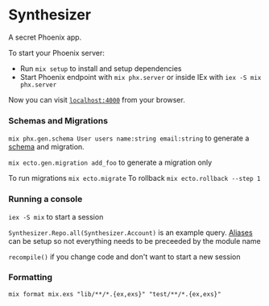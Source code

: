 # Synthesizer

A secret Phoenix app.

To start your Phoenix server:

  * Run `mix setup` to install and setup dependencies
  * Start Phoenix endpoint with `mix phx.server` or inside IEx with `iex -S mix phx.server`

Now you can visit [`localhost:4000`](http://localhost:4000) from your browser.

### Schemas and Migrations

`mix phx.gen.schema User users name:string email:string` to generate a [schema](https://hexdocs.pm/phoenix/ecto.html) and migration.

`mix ecto.gen.migration add_foo` to generate a migration only

To run migrations `mix ecto.migrate`
To rollback `mix ecto.rollback --step 1`

### Running a console

`iex -S mix` to start a session

`Synthesizer.Repo.all(Synthesizer.Account)` is an example query. [Aliases](https://hexdocs.pm/phoenix/ecto.html) can be setup so not everything needs to be preceeded by the module name

`recompile()` if you change code and don't want to start a new session


### Formatting

`mix format mix.exs "lib/**/*.{ex,exs}" "test/**/*.{ex,exs}"`
